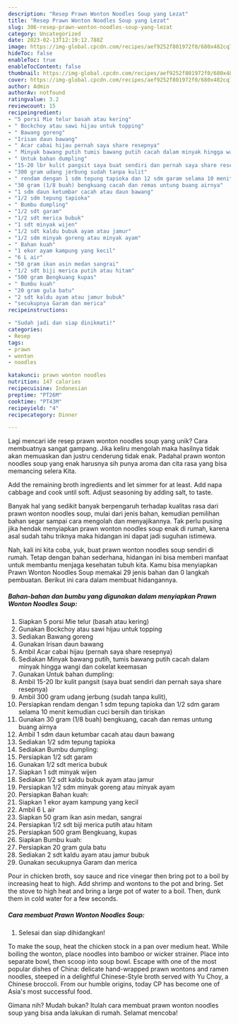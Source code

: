```yaml
---
description: "Resep Prawn Wonton Noodles Soup yang Lezat"
title: "Resep Prawn Wonton Noodles Soup yang Lezat"
slug: 306-resep-prawn-wonton-noodles-soup-yang-lezat
category: Uncategorized
date: 2023-02-13T12:19:12.788Z
image: https://img-global.cpcdn.com/recipes/aef9252f801972f0/680x482cq70/prawn-wonton-noodles-soup-foto-resep-utama.jpg
hideToc: false
enableToc: true
enableTocContent: false
thumbnail: https://img-global.cpcdn.com/recipes/aef9252f801972f0/680x482cq70/prawn-wonton-noodles-soup-foto-resep-utama.jpg
cover: https://img-global.cpcdn.com/recipes/aef9252f801972f0/680x482cq70/prawn-wonton-noodles-soup-foto-resep-utama.jpg
author: Admin
authorAv: notfound
ratingvalue: 3.2
reviewcount: 15
recipeingredient:
- "5 porsi Mie telur basah atau kering"
- " Bockchoy atau sawi hijau untuk topping"
- " Bawang goreng"
- "Irisan daun bawang"
- " Acar cabai hijau pernah saya share resepnya"
- " Minyak bawang putih tumis bawang putih cacah dalam minyak hingga wangi dan cokelat keemasan"
- " Untuk bahan dumpling"
- "15-20 lbr kulit pangsit saya buat sendiri dan pernah saya share resepnya"
- "300 gram udang jerbung sudah tanpa kulit"
- " rendam dengan 1 sdm tepung tapioka dan 12 sdm garam selama 10 menit kemudian cuci bersih dan tiriskan"
- "30 gram (1/8 buah) bengkuang cacah dan remas untung buang airnya"
- "1 sdm daun ketumbar cacah atau daun bawang"
- "1/2 sdm tepung tapioka"
- " Bumbu dumpling"
- "1/2 sdt garam"
- "1/2 sdt merica bubuk"
- "1 sdt minyak wijen"
- "1/2 sdt kaldu bubuk ayam atau jamur"
- "1/2 sdm minyak goreng atau minyak ayam"
- " Bahan kuah"
- "1 ekor ayam kampung yang kecil"
- "6 L air"
- "50 gram ikan asin medan sangrai"
- "1/2 sdt biji merica putih atau hitam"
- "500 gram Bengkuang kupas"
- " Bumbu kuah"
- "20 gram gula batu"
- "2 sdt kaldu ayam atau jamur bubuk"
- "secukupnya Garam dan merica"
recipeinstructions:

- "Sudah jadi dan siap dinikmati!"
categories:
- Resep
tags:
- prawn
- wonton
- noodles

katakunci: prawn wonton noodles 
nutrition: 147 calories
recipecuisine: Indonesian
preptime: "PT26M"
cooktime: "PT43M"
recipeyield: "4"
recipecategory: Dinner

---
```





Lagi mencari ide resep prawn wonton noodles soup yang unik? Cara membuatnya sangat gampang. Jika keliru mengolah maka hasilnya tidak akan memuaskan dan justru cenderung tidak enak. Padahal prawn wonton noodles soup yang enak harusnya sih punya aroma dan cita rasa yang bisa memancing selera Kita.





Add the remaining broth ingredients and let simmer for at least. Add napa cabbage and cook until soft. Adjust seasoning by adding salt, to taste.

Banyak hal yang sedikit banyak berpengaruh terhadap kualitas rasa dari prawn wonton noodles soup, mulai dari jenis bahan, kemudian pemilihan bahan segar sampai cara mengolah dan menyajikannya. Tak perlu pusing jika hendak menyiapkan prawn wonton noodles soup enak di rumah, karena asal sudah tahu triknya maka hidangan ini dapat jadi suguhan istimewa.






Nah, kali ini kita coba, yuk, buat prawn wonton noodles soup sendiri di rumah. Tetap dengan bahan sederhana, hidangan ini bisa memberi manfaat untuk membantu menjaga kesehatan tubuh kita. Kamu bisa menyiapkan Prawn Wonton Noodles Soup memakai 29 jenis bahan dan 0 langkah pembuatan. Berikut ini cara dalam membuat hidangannya.

<!--inarticleads1-->

##### Bahan-bahan dan bumbu yang digunakan dalam menyiapkan Prawn Wonton Noodles Soup:

1. Siapkan 5 porsi Mie telur (basah atau kering)
1. Gunakan  Bockchoy atau sawi hijau untuk topping
1. Sediakan  Bawang goreng
1. Gunakan Irisan daun bawang
1. Ambil  Acar cabai hijau (pernah saya share resepnya)
1. Sediakan  Minyak bawang putih, tumis bawang putih cacah dalam minyak hingga wangi dan cokelat keemasan
1. Gunakan  Untuk bahan dumpling:
1. Ambil 15-20 lbr kulit pangsit (saya buat sendiri dan pernah saya share resepnya)
1. Ambil 300 gram udang jerbung (sudah tanpa kulit),
1. Persiapkan  rendam dengan 1 sdm tepung tapioka dan 1/2 sdm garam selama 10 menit kemudian cuci bersih dan tiriskan
1. Gunakan 30 gram (1/8 buah) bengkuang, cacah dan remas untung buang airnya
1. Ambil 1 sdm daun ketumbar cacah atau daun bawang
1. Sediakan 1/2 sdm tepung tapioka
1. Sediakan  Bumbu dumpling:
1. Persiapkan 1/2 sdt garam
1. Gunakan 1/2 sdt merica bubuk
1. Siapkan 1 sdt minyak wijen
1. Sediakan 1/2 sdt kaldu bubuk ayam atau jamur
1. Persiapkan 1/2 sdm minyak goreng atau minyak ayam
1. Persiapkan  Bahan kuah:
1. Siapkan 1 ekor ayam kampung yang kecil
1. Ambil 6 L air
1. Siapkan 50 gram ikan asin medan, sangrai
1. Persiapkan 1/2 sdt biji merica putih atau hitam
1. Persiapkan 500 gram Bengkuang, kupas
1. Siapkan  Bumbu kuah:
1. Persiapkan 20 gram gula batu
1. Sediakan 2 sdt kaldu ayam atau jamur bubuk
1. Gunakan secukupnya Garam dan merica


Pour in chicken broth, soy sauce and rice vinegar then bring pot to a boil by increasing heat to high. Add shrimp and wontons to the pot and bring. Set the stove to high heat and bring a large pot of water to a boil. Then, dunk them in cold water for a few seconds. 

<!--inarticleads2-->

##### Cara membuat Prawn Wonton Noodles Soup:


1. Selesai dan siap dihidangkan!

To make the soup, heat the chicken stock in a pan over medium heat. While boiling the wonton, place noodles into bamboo or wicker strainer. Place into separate bowl, then scoop into soup bowl. Escape with one of the most popular dishes of China: delicate hand-wrapped prawn wontons and ramen noodles, steeped in a delightful Chinese-Style broth served with Yu Choy, a Chinese broccoli. From our humble origins, today CP has become one of Asia&#39;s most successful food. 

Gimana nih? Mudah bukan? Itulah cara membuat prawn wonton noodles soup yang bisa anda lakukan di rumah. Selamat mencoba!
